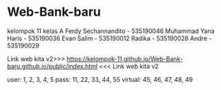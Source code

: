 # Web-Bank-baru

kelompok 11 kelas A
Ferdy Sechannandito - 535190046
Muhammad Yana Haris - 535190036
Evan Salim - 535190012
Radika - 535190028
Andre - 535190029

Link web kita v2>>>
https://kelompok-11.github.io/Web-Bank-baru.github.io/public/index.html
<<< Link web kita v2

user: 1, 2, 3, 4, 5
pass: 11, 22, 33, 44, 55
virtual: 45, 46, 47, 48, 49
